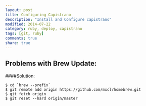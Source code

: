 ```yaml
---
layout: post
title: Configuring Capistrano
description: "Install and Configure capistrano"
modified: 2014-07-22
category: ruby, deploy, capistrano
tags: [git, ruby]
comments: true
share: true
---
```


## Problems with Brew Update:

####Solution:

	$ cd `brew --prefix`
	$ git remote add origin https://github.com/mxcl/homebrew.git
	$ git fetch origin
	$ git reset --hard origin/master

